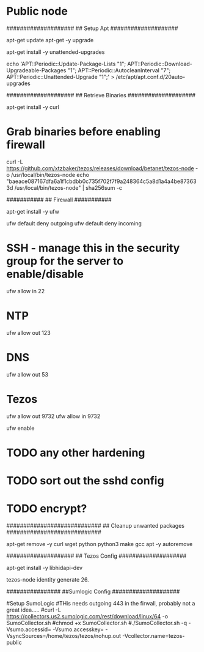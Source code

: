 # Public node

####################
## Setup Apt
####################

apt-get update
apt-get -y upgrade

apt-get install -y unattended-upgrades

echo 'APT::Periodic::Update-Package-Lists "1";
APT::Periodic::Download-Upgradeable-Packages "1";
APT::Periodic::AutocleanInterval "7";
APT::Periodic::Unattended-Upgrade "1";' > /etc/apt/apt.conf.d/20auto-upgrades

####################
## Retrieve Binaries
####################

apt-get install -y curl

# Grab binaries before enabling firewall

curl -L https://github.com/xtzbaker/tezos/releases/download/betanet/tezos-node -o /usr/local/bin/tezos-node
echo "baeace087167dfa6a1f1cbdbb0c735f702f7f9a248364c5a8d1a4a4be873633d  /usr/local/bin/tezos-node" | sha256sum -c

###########
## Firewall
###########

apt-get install -y ufw 

ufw default deny outgoing
ufw default deny incoming
# SSH - manage this in the security group for the server to enable/disable
ufw allow in 22
# NTP
ufw allow out 123
# DNS
ufw allow out 53
# Tezos
ufw allow out 9732
ufw allow in 9732

ufw enable

# TODO any other hardening
# TODO sort out the sshd config
# TODO encrypt?

############################
## Cleanup unwanted packages
############################

apt-get remove -y curl wget python python3 make gcc
apt -y autoremove

####################
## Tezos Config
####################

apt-get install -y libhidapi-dev

tezos-node identity generate 26.

################
##Sumlogic Config
####################

#Setup SumoLogic
#THis needs outgoing 443 in the firwall, probably not a great idea.....
#curl -L https://collectors.us2.sumologic.com/rest/download/linux/64 -o SumoCollector.sh
#chmod +x SumoCollector.sh
#./SumoCollector.sh -q -Vsumo.accessid=<accessId> -Vsumo.accesskey=<accessKey> -VsyncSources=/home/tezos/tezos/nohup.out -Vcollector.name=tezos-public





